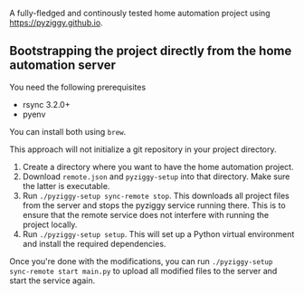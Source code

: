 A fully-fledged and continously tested home automation project using <https://pyziggy.github.io>.

## Bootstrapping the project directly from the home automation server

You need the following prerequisites

* rsync 3.2.0+
* pyenv

You can install both using `brew`.

This approach will not initialize a git repository in your project directory.

1. Create a directory where you want to have the home automation project.
2. Download `remote.json` and `pyziggy-setup` into that directory. Make sure the latter is executable.
3. Run `./pyziggy-setup sync-remote stop`. This downloads all project files from the server and stops the pyziggy service running there. This is to ensure that the remote service does not interfere with running the project locally.
4. Run `./pyziggy-setup setup`. This will set up a Python virtual environment and install the required dependencies.

Once you're done with the modifications, you can run `./pyziggy-setup sync-remote start main.py` to upload all modified files to the server and start the service again.
